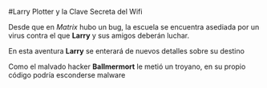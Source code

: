 #Larry Plotter y la Clave Secreta del Wifi

Desde que en *Matrix* hubo un bug, la escuela se encuentra asediada por un virus
contra el que **Larry** y sus amigos deberán luchar.

En esta aventura **Larry** se enterará de nuevos detalles sobre su destino

Como el malvado hacker **Ballmermort** le metió un troyano,
en su propio código podría esconderse malware

